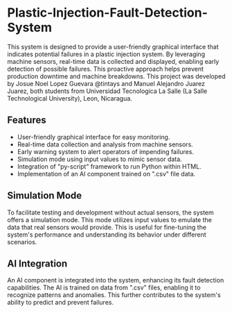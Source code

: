 # Plastic-Injection-Fault-Detection-System

This system is designed to provide a user-friendly graphical interface that indicates potential failures in a plastic injection system. By leveraging machine sensors, real-time data is collected and displayed, enabling early detection of possible failures. This proactive approach helps prevent production downtime and machine breakdowns. This project was developed by Josue Noel Lopez Guevara @tintays and Manuel Alejandro Juarez Juarez, both students from Universidad Tecnologica La Salle (La Salle Technological University), Leon, Nicaragua.

## Features
- User-friendly graphical interface for easy monitoring.
- Real-time data collection and analysis from machine sensors.
- Early warning system to alert operators of impending failures.
- Simulation mode using input values to mimic sensor data.
- Integration of "py-script" framework to run Python within HTML.
- Implementation of an AI component trained on ".csv" file data.

## Simulation Mode
To facilitate testing and development without actual sensors, the system offers a simulation mode. This mode utilizes input values to emulate the data that real sensors would provide. This is useful for fine-tuning the system's performance and understanding its behavior under different scenarios.

## AI Integration
An AI component is integrated into the system, enhancing its fault detection capabilities. The AI is trained on data from ".csv" files, enabling it to recognize patterns and anomalies. This further contributes to the system's ability to predict and prevent failures.
